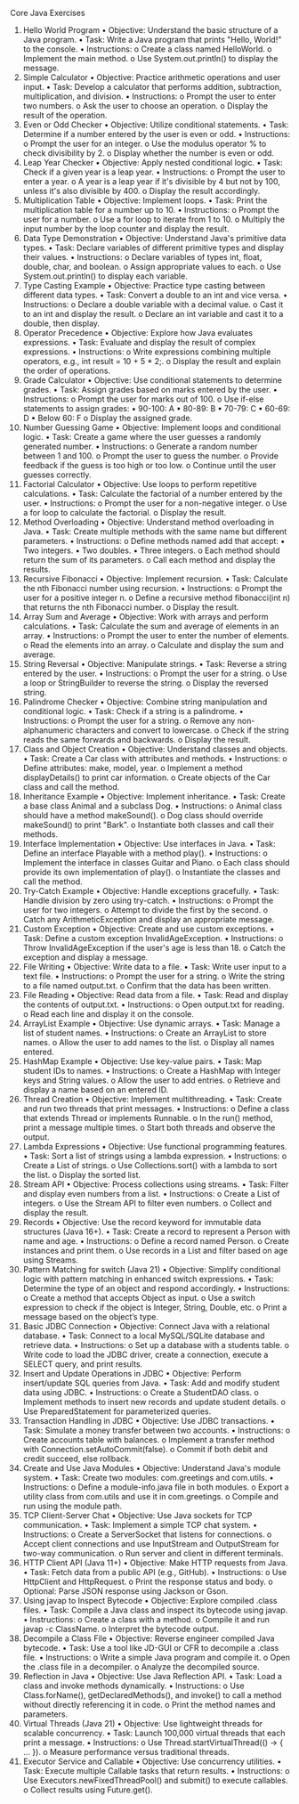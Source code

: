 Core Java Exercises 
1. Hello World Program 
• Objective: Understand the basic structure of a Java program. 
• Task: Write a Java program that prints "Hello, World!" to the console. 
• Instructions: 
o Create a class named HelloWorld. 
o Implement the main method. 
o Use System.out.println() to display the message. 
2. Simple Calculator 
• Objective: Practice arithmetic operations and user input. 
• Task: Develop a calculator that performs addition, subtraction, multiplication, and division. 
• Instructions: 
o Prompt the user to enter two numbers. 
o Ask the user to choose an operation. 
o Display the result of the operation. 
3. Even or Odd Checker 
• Objective: Utilize conditional statements. 
• Task: Determine if a number entered by the user is even or odd. 
• Instructions: 
o Prompt the user for an integer. 
o Use the modulus operator % to check divisibility by 2. 
o Display whether the number is even or odd. 
4. Leap Year Checker 
• Objective: Apply nested conditional logic. 
• Task: Check if a given year is a leap year. 
• Instructions: 
o Prompt the user to enter a year. 
o A year is a leap year if it's divisible by 4 but not by 100, unless it's also divisible by 400. 
o Display the result accordingly. 
5. Multiplication Table 
• Objective: Implement loops. 
• Task: Print the multiplication table for a number up to 10. 
• Instructions: 
o Prompt the user for a number. 
o Use a for loop to iterate from 1 to 10. 
o Multiply the input number by the loop counter and display the result. 
6. Data Type Demonstration 
• Objective: Understand Java's primitive data types. 
• Task: Declare variables of different primitive types and display their values. 
• Instructions: 
o Declare variables of types int, float, double, char, and boolean. 
o Assign appropriate values to each. 
o Use System.out.println() to display each variable. 
7. Type Casting Example 
• Objective: Practice type casting between different data types. 
• Task: Convert a double to an int and vice versa. 
• Instructions: 
o Declare a double variable with a decimal value. 
o Cast it to an int and display the result. 
o Declare an int variable and cast it to a double, then display. 
8. Operator Precedence 
• Objective: Explore how Java evaluates expressions. 
• Task: Evaluate and display the result of complex expressions. 
• Instructions: 
o Write expressions combining multiple operators, e.g., int result = 10 + 5 * 2;. 
o Display the result and explain the order of operations. 
9. Grade Calculator 
• Objective: Use conditional statements to determine grades. 
• Task: Assign grades based on marks entered by the user. 
• Instructions: 
o Prompt the user for marks out of 100. 
o Use if-else statements to assign grades: 
▪ 90-100: A 
▪ 80-89: B 
▪ 70-79: C 
▪ 60-69: D 
▪ Below 60: F 
o Display the assigned grade. 
10. Number Guessing Game 
• Objective: Implement loops and conditional logic. 
• Task: Create a game where the user guesses a randomly generated number. 
• Instructions: 
o Generate a random number between 1 and 100. 
o Prompt the user to guess the number. 
o Provide feedback if the guess is too high or too low. 
o Continue until the user guesses correctly. 
11. Factorial Calculator 
• Objective: Use loops to perform repetitive calculations. 
• Task: Calculate the factorial of a number entered by the user. 
• Instructions: 
o Prompt the user for a non-negative integer. 
o Use a for loop to calculate the factorial. 
o Display the result. 
12. Method Overloading 
• Objective: Understand method overloading in Java. 
• Task: Create multiple methods with the same name but different parameters. 
• Instructions: 
o Define methods named add that accept: 
▪ Two integers. 
▪ Two doubles. 
▪ Three integers. 
o Each method should return the sum of its parameters. 
o Call each method and display the results. 
13. Recursive Fibonacci 
• Objective: Implement recursion. 
• Task: Calculate the nth Fibonacci number using recursion. 
• Instructions: 
o Prompt the user for a positive integer n. 
o Define a recursive method fibonacci(int n) that returns the nth Fibonacci number. 
o Display the result. 
14. Array Sum and Average 
• Objective: Work with arrays and perform calculations. 
• Task: Calculate the sum and average of elements in an array. 
• Instructions: 
o Prompt the user to enter the number of elements. 
o Read the elements into an array. 
o Calculate and display the sum and average. 
15. String Reversal 
• Objective: Manipulate strings. 
• Task: Reverse a string entered by the user. 
• Instructions: 
o Prompt the user for a string. 
o Use a loop or StringBuilder to reverse the string. 
o Display the reversed string. 
16. Palindrome Checker 
• Objective: Combine string manipulation and conditional logic. 
• Task: Check if a string is a palindrome. 
• Instructions: 
o Prompt the user for a string. 
o Remove any non-alphanumeric characters and convert to lowercase. 
o Check if the string reads the same forwards and backwards. 
o Display the result. 
17. Class and Object Creation 
• Objective: Understand classes and objects. 
• Task: Create a Car class with attributes and methods. 
• Instructions: 
o Define attributes: make, model, year. 
o Implement a method displayDetails() to print car information. 
o Create objects of the Car class and call the method. 
18. Inheritance Example 
• Objective: Implement inheritance. 
• Task: Create a base class Animal and a subclass Dog. 
• Instructions: 
o Animal class should have a method makeSound(). 
o Dog class should override makeSound() to print "Bark". 
o Instantiate both classes and call their methods. 
19. Interface Implementation 
• Objective: Use interfaces in Java. 
• Task: Define an interface Playable with a method play(). 
• Instructions: 
o Implement the interface in classes Guitar and Piano. 
o Each class should provide its own implementation of play(). 
o Instantiate the classes and call the method. 
20. Try-Catch Example 
• Objective: Handle exceptions gracefully. 
• Task: Handle division by zero using try-catch. 
• Instructions: 
o Prompt the user for two integers. 
o Attempt to divide the first by the second. 
o Catch any ArithmeticException and display an appropriate message. 
21. Custom Exception 
• Objective: Create and use custom exceptions. 
• Task: Define a custom exception InvalidAgeException. 
• Instructions: 
o Throw InvalidAgeException if the user's age is less than 18. 
o Catch the exception and display a message. 
22. File Writing 
• Objective: Write data to a file. 
• Task: Write user input to a text file. 
• Instructions: 
o Prompt the user for a string. 
o Write the string to a file named output.txt. 
o Confirm that the data has been written. 
23. File Reading 
• Objective: Read data from a file. 
• Task: Read and display the contents of output.txt. 
• Instructions: 
o Open output.txt for reading. 
o Read each line and display it on the console. 
24. ArrayList Example 
• Objective: Use dynamic arrays. 
• Task: Manage a list of student names. 
• Instructions: 
o Create an ArrayList to store names. 
o Allow the user to add names to the list. 
o Display all names entered. 
25. HashMap Example 
• Objective: Use key-value pairs. 
• Task: Map student IDs to names. 
• Instructions: 
o Create a HashMap with Integer keys and String values. 
o Allow the user to add entries. 
o Retrieve and display a name based on an entered ID. 
26. Thread Creation 
• Objective: Implement multithreading. 
• Task: Create and run two threads that print messages. 
• Instructions: 
o Define a class that extends Thread or implements Runnable. 
o In the run() method, print a message multiple times. 
o Start both threads and observe the output. 
27. Lambda Expressions 
• Objective: Use functional programming features. 
• Task: Sort a list of strings using a lambda expression. 
• Instructions: 
o Create a List of strings. 
o Use Collections.sort() with a lambda to sort the list. 
o Display the sorted list. 
28. Stream API 
• Objective: Process collections using streams. 
• Task: Filter and display even numbers from a list. 
• Instructions: 
o Create a List of integers. 
o Use the Stream API to filter even numbers. 
o Collect and display the result. 
29. Records 
• Objective: Use the record keyword for immutable data structures (Java 16+). 
• Task: Create a record to represent a Person with name and age. 
• Instructions: 
o Define a record named Person. 
o Create instances and print them. 
o Use records in a List and filter based on age using Streams. 
30. Pattern Matching for switch (Java 21) 
• Objective: Simplify conditional logic with pattern matching in enhanced switch expressions. 
• Task: Determine the type of an object and respond accordingly. 
• Instructions: 
o Create a method that accepts Object as input. 
o Use a switch expression to check if the object is Integer, String, Double, etc. 
o Print a message based on the object’s type. 
31. Basic JDBC Connection 
• Objective: Connect Java with a relational database. 
• Task: Connect to a local MySQL/SQLite database and retrieve data. 
• Instructions: 
o Set up a database with a students table. 
o Write code to load the JDBC driver, create a connection, execute a SELECT query, and 
print results. 
32. Insert and Update Operations in JDBC 
• Objective: Perform insert/update SQL queries from Java. 
• Task: Add and modify student data using JDBC. 
• Instructions: 
o Create a StudentDAO class. 
o Implement methods to insert new records and update student details. 
o Use PreparedStatement for parameterized queries. 
33. Transaction Handling in JDBC 
• Objective: Use JDBC transactions. 
• Task: Simulate a money transfer between two accounts. 
• Instructions: 
o Create accounts table with balances. 
o Implement a transfer method with Connection.setAutoCommit(false). 
o Commit if both debit and credit succeed, else rollback. 
34. Create and Use Java Modules 
• Objective: Understand Java's module system. 
• Task: Create two modules: com.greetings and com.utils. 
• Instructions: 
o Define a module-info.java file in both modules. 
o Export a utility class from com.utils and use it in com.greetings. 
o Compile and run using the module path. 
35. TCP Client-Server Chat 
• Objective: Use Java sockets for TCP communication. 
• Task: Implement a simple TCP chat system. 
• Instructions: 
o Create a ServerSocket that listens for connections. 
o Accept client connections and use InputStream and OutputStream for two-way 
communication. 
o Run server and client in different terminals. 
36. HTTP Client API (Java 11+) 
• Objective: Make HTTP requests from Java. 
• Task: Fetch data from a public API (e.g., GitHub). 
• Instructions: 
o Use HttpClient and HttpRequest. 
o Print the response status and body. 
o Optional: Parse JSON response using Jackson or Gson. 
37. Using javap to Inspect Bytecode 
• Objective: Explore compiled .class files. 
• Task: Compile a Java class and inspect its bytecode using javap. 
• Instructions: 
o Create a class with a method. 
o Compile it and run javap -c ClassName. 
o Interpret the bytecode output. 
38. Decompile a Class File 
• Objective: Reverse engineer compiled Java bytecode. 
• Task: Use a tool like JD-GUI or CFR to decompile a .class file. 
• Instructions: 
o Write a simple Java program and compile it. 
o Open the .class file in a decompiler. 
o Analyze the decompiled source. 
39. Reflection in Java 
• Objective: Use Java Reflection API. 
• Task: Load a class and invoke methods dynamically. 
• Instructions: 
o Use Class.forName(), getDeclaredMethods(), and invoke() to call a method without 
directly referencing it in code. 
o Print the method names and parameters. 
40. Virtual Threads (Java 21) 
• Objective: Use lightweight threads for scalable concurrency. 
• Task: Launch 100,000 virtual threads that each print a message. 
• Instructions: 
o Use Thread.startVirtualThread(() -> { ... }). 
o Measure performance versus traditional threads. 
41. Executor Service and Callable 
• Objective: Use concurrency utilities. 
• Task: Execute multiple Callable tasks that return results. 
• Instructions: 
o Use Executors.newFixedThreadPool() and submit() to execute callables. 
o Collect results using Future.get().
